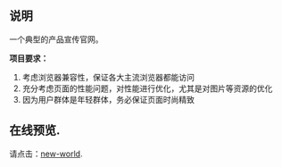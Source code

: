 ## 说明
一个典型的产品宣传官网。

**项目要求：**
1. 考虑浏览器兼容性，保证各大主流浏览器都能访问
1. 充分考虑页面的性能问题，对性能进行优化，尤其是对图片等资源的优化
1. 因为用户群体是年轻群体，务必保证页面时尚精致

## 在线预览.

请点击：[new-world](https://ljy1017010.github.io/new-world/).
